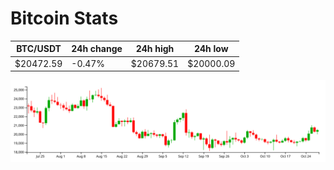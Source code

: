 # Bitcoin Stats

BTC/USDT|24h change|24h high|24h low|
|---|---|---|---|
|$20472.59|-0.47%|$20679.51|$20000.09|

<img src="./chart.svg">
